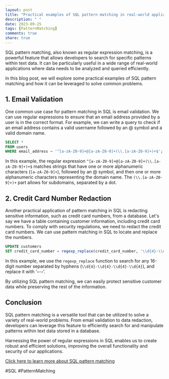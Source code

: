 ```yaml
---
layout: post
title: "Practical examples of SQL pattern matching in real-world applications"
description: " "
date: 2023-09-25
tags: [PatternMatching]
comments: true
share: true
---
```


SQL pattern matching, also known as regular expression matching, is a powerful feature that allows developers to search for specific patterns within text data. It can be particularly useful in a wide range of real-world applications where data needs to be analyzed and queried efficiently.

In this blog post, we will explore some practical examples of SQL pattern matching and how it can be leveraged to solve common problems.

## 1. Email Validation

One common use case for pattern matching in SQL is email validation. We can use regular expressions to ensure that an email address provided by a user is in the correct format. For example, we can write a query to check if an email address contains a valid username followed by an @ symbol and a valid domain name.

```sql
SELECT *
FROM users
WHERE email_address ~ '^[a-zA-Z0-9]+@[a-zA-Z0-9]+(\\.[a-zA-Z0-9]+)+$';
```
In this example, the regular expression `^[a-zA-Z0-9]+@[a-zA-Z0-9]+(\\.[a-zA-Z0-9]+)+$` matches strings that have one or more alphanumeric characters (`[a-zA-Z0-9]+`), followed by an @ symbol, and then one or more alphanumeric characters representing the domain name. The `(\\.[a-zA-Z0-9]+)+` part allows for subdomains, separated by a dot.

## 2. Credit Card Number Redaction

Another practical application of pattern matching in SQL is redacting sensitive information, such as credit card numbers, from a database. Let's say we have a table containing customer information, including credit card numbers. To comply with security regulations, we need to redact the credit card numbers. We can use pattern matching in SQL to locate and replace the numbers.

```sql
UPDATE customers
SET credit_card_number = regexp_replace(credit_card_number, '\\d{4}-\\d{4}-\\d{4}-\\d{4}', '****-****-****-****');
```
In this example, we use the `regexp_replace` function to search for any 16-digit number separated by hyphens (`\\d{4}-\\d{4}-\\d{4}-\\d{4}`), and replace it with '****-****-****-****'.

By utilizing SQL pattern matching, we can easily protect sensitive customer data while preserving the rest of the information.

## Conclusion

SQL pattern matching is a versatile tool that can be utilized to solve a variety of real-world problems. From email validation to data redaction, developers can leverage this feature to efficiently search for and manipulate patterns within text data stored in a database.

Harnessing the power of regular expressions in SQL enables us to create robust and efficient solutions, improving the overall functionality and security of our applications.

[Click here to learn more about SQL pattern matching](https://www.sqltutorial.org/sql-regex-functions/)

#SQL #PatternMatching